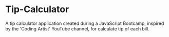 # Tip-Calculator
A tip calculator application created during a JavaScript Bootcamp, inspired by the 'Coding Artist' YouTube channel, for calculate tip of each bill.
